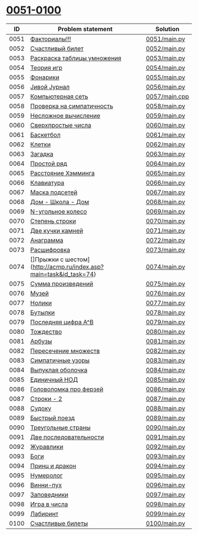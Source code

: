 # [0051-0100](http://acmp.ru/index.asp?main=tasks&str=%20&page=1&id_type=0)

| ID   | Problem statement                                                            | Solution                       |
|------|------------------------------------------------------------------------------|--------------------------------|
| 0051 | [Факториалы!!!](http://acmp.ru/index.asp?main=task&id_task=51)               | [0051/main.py](0051/main.py)   |
| 0052 | [Счастливый билет](http://acmp.ru/index.asp?main=task&id_task=52)            | [0052/main.py](0052/main.py)   |
| 0053 | [Раскраска таблицы умножения](http://acmp.ru/index.asp?main=task&id_task=53) | [0053/main.py](0053/main.py)   |
| 0054 | [Теория игр](http://acmp.ru/index.asp?main=task&id_task=54)                  | [0054/main.py](0054/main.py)   |
| 0055 | [Фонарики](http://acmp.ru/index.asp?main=task&id_task=55)                    | [0055/main.py](0055/main.py)   |
| 0056 | [Jивой Jурнал](http://acmp.ru/index.asp?main=task&id_task=56)                | [0056/main.py](0056/main.py)   |
| 0057 | [Компьютерная сеть](http://acmp.ru/index.asp?main=task&id_task=57)           | [0057/main.cpp](0057/main.cpp) |
| 0058 | [Проверка на симпатичность](http://acmp.ru/index.asp?main=task&id_task=58)   | [0058/main.py](0058/main.py)   |
| 0059 | [Несложное вычисление](http://acmp.ru/index.asp?main=task&id_task=59)        | [0059/main.py](0059/main.py)   |
| 0060 | [Сверхпростые числа](http://acmp.ru/index.asp?main=task&id_task=60)          | [0060/main.py](0060/main.py)   |
| 0061 | [Баскетбол](http://acmp.ru/index.asp?main=task&id_task=61)                   | [0061/main.py](0061/main.py)   |
| 0062 | [Клетки](http://acmp.ru/index.asp?main=task&id_task=62)                      | [0062/main.py](0062/main.py)   |
| 0063 | [Загадка](http://acmp.ru/index.asp?main=task&id_task=63)                     | [0063/main.py](0063/main.py)   |
| 0064 | [Простой ряд](http://acmp.ru/index.asp?main=task&id_task=64)                 | [0064/main.py](0064/main.py)   |
| 0065 | [Расстояние Хэмминга](http://acmp.ru/index.asp?main=task&id_task=65)         | [0065/main.py](0065/main.py)   |
| 0066 | [Клавиатура](http://acmp.ru/index.asp?main=task&id_task=66)                  | [0066/main.py](0066/main.py)   |
| 0067 | [Маска подсетей](http://acmp.ru/index.asp?main=task&id_task=67)              | [0067/main.py](0067/main.py)   |
| 0068 | [Дом - Школа - Дом](http://acmp.ru/index.asp?main=task&id_task=68)           | [0068/main.py](0068/main.py)   |
| 0069 | [N-угольное колесо](http://acmp.ru/index.asp?main=task&id_task=69)           | [0069/main.py](0069/main.py)   |
| 0070 | [Степень строки](http://acmp.ru/index.asp?main=task&id_task=70)              | [0070/main.py](0070/main.py)   |
| 0071 | [Две кучки камней](http://acmp.ru/index.asp?main=task&id_task=71)            | [0071/main.py](0071/main.py)   |
| 0072 | [Анаграмма](http://acmp.ru/index.asp?main=task&id_task=72)                   | [0072/main.py](0072/main.py)   |
| 0073 | [Расшифровка](http://acmp.ru/index.asp?main=task&id_task=73)                 | [0073/main.py](0073/main.py)   |
| 0074 | []Прыжки с шестом](http://acmp.ru/index.asp?main=task&id_task=74)            | [0074/main.py](0074/main.py)   |
| 0075 | [Сумма произведений](http://acmp.ru/index.asp?main=task&id_task=75)          | [0075/main.py](0075/main.py)   |
| 0076 | [Музей](http://acmp.ru/index.asp?main=task&id_task=76)                       | [0076/main.py](0076/main.py)   |
| 0077 | [Нолики](http://acmp.ru/index.asp?main=task&id_task=77)                      | [0077/main.py](0077/main.py)   |
| 0078 | [Бутылки](http://acmp.ru/index.asp?main=task&id_task=78)                     | [0078/main.py](0078/main.py)   |
| 0079 | [Последняя цифра A^B](http://acmp.ru/index.asp?main=task&id_task=79)         | [0079/main.py](0079/main.py)   |
| 0080 | [Тождество](http://acmp.ru/index.asp?main=task&id_task=80)                   | [0080/main.py](0080/main.py)   |
| 0081 | [Арбузы](http://acmp.ru/index.asp?main=task&id_task=81)                      | [0081/main.py](0081/main.py)   |
| 0082 | [Пересечение множеств](http://acmp.ru/index.asp?main=task&id_task=82)        | [0082/main.py](0082/main.py)   |
| 0083 | [Симпатичные узоры](http://acmp.ru/index.asp?main=task&id_task=83)           | [0083/main.py](0083/main.py)   |
| 0084 | [Выпуклая оболочка](http://acmp.ru/index.asp?main=task&id_task=84)           | [0084/main.py](0084/main.py)   |
| 0085 | [Единичный НОД](http://acmp.ru/index.asp?main=task&id_task=85)               | [0085/main.py](0085/main.py)   |
| 0086 | [Головоломка про ферзей](http://acmp.ru/index.asp?main=task&id_task=86)      | [0086/main.py](0086/main.py)   |
| 0087 | [Строки - 2](http://acmp.ru/index.asp?main=task&id_task=87)                  | [0087/main.py](0087/main.py)   |
| 0088 | [Судоку](http://acmp.ru/index.asp?main=task&id_task=88)                      | [0088/main.py](0088/main.py)   |
| 0089 | [Быстрый поезд](http://acmp.ru/index.asp?main=task&id_task=89)               | [0089/main.py](0089/main.py)   |
| 0090 | [Треугольные страны](http://acmp.ru/index.asp?main=task&id_task=90)          | [0090/main.py](0090/main.py)   |
| 0091 | [Две последовательности](http://acmp.ru/index.asp?main=task&id_task=91)      | [0091/main.py](0091/main.py)   |
| 0092 | [Журавлики](http://acmp.ru/index.asp?main=task&id_task=92)                   | [0092/main.py](0092/main.py)   |
| 0093 | [Боги](http://acmp.ru/index.asp?main=task&id_task=93)                        | [0093/main.py](0093/main.py)   |
| 0094 | [Принц и дракон](http://acmp.ru/index.asp?main=task&id_task=94)              | [0094/main.py](0094/main.py)   |
| 0095 | [Нумеролог](http://acmp.ru/index.asp?main=task&id_task=95)                   | [0095/main.py](0095/main.py)   |
| 0096 | [Винни-пух](http://acmp.ru/index.asp?main=task&id_task=96)                   | [0096/main.py](0096/main.py)   |
| 0097 | [Заповедники](http://acmp.ru/index.asp?main=task&id_task=97)                 | [0097/main.py](0097/main.py)   |
| 0098 | [Игра в числа](http://acmp.ru/index.asp?main=task&id_task=98)                | [0098/main.py](0098/main.py)   |
| 0099 | [Лабиринт](http://acmp.ru/index.asp?main=task&id_task=99)                    | [0099/main.py](0099/main.py)   |
| 0100 | [Счастливые билеты](http://acmp.ru/index.asp?main=task&id_task=100)          | [0100/main.py](0100/main.py)   |

